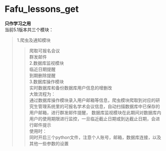 # Fafu_lessons_get
**只作学习之用**  
当前5.1版本共三个模块：  
>1.爬虫及通知模块  
>>爬取可报名会议  
>>群发邮件  
>2.数据库监视模块  
>>临近日期提醒  
>>到期删除提醒  
>3.数据库操作模块  
>>实时数据库和备份数据库用户信息的增删改  
大致流程为：  
>>通过数据库操作模块录入用户邮箱等信息，爬虫模块爬取到对应的研究生管理系统里的可报名学术会议信息，自动扫描数据库中已保存的用户邮箱，进行群发邮件提醒，
数据库监视模块在此期间对数据库内用户的使用期限进行监控，一旦临近截止日期或到达截止日期，会进行邮件提示  
使用时：  
>>同时开启三个python文件，注意个人账号，邮箱，数据库连接，以及其他一些参数的设置  
